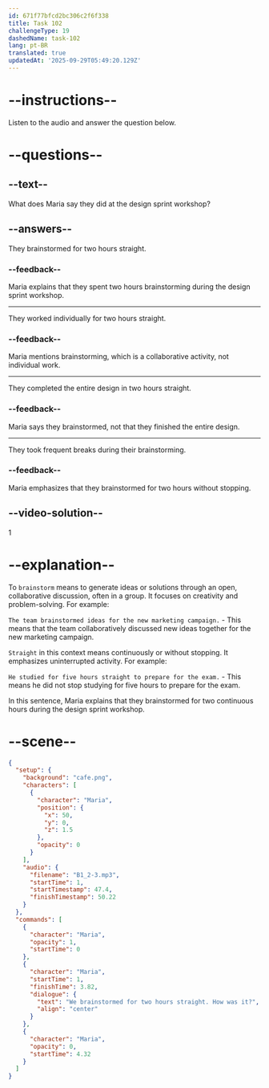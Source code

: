 ```yaml
---
id: 671f77bfcd2bc306c2f6f338
title: Task 102
challengeType: 19
dashedName: task-102
lang: pt-BR
translated: true
updatedAt: '2025-09-29T05:49:20.129Z'
---
```


<!-- (Audio) Maria: We brainstormed for two hours straight. How was it? -->

# --instructions--

Listen to the audio and answer the question below.

# --questions--

## --text--

What does Maria say they did at the design sprint workshop?

## --answers--

They brainstormed for two hours straight.

### --feedback--

Maria explains that they spent two hours brainstorming during the design sprint workshop.

---

They worked individually for two hours straight.

### --feedback--

Maria mentions brainstorming, which is a collaborative activity, not individual work.

---

They completed the entire design in two hours straight.

### --feedback--

Maria says they brainstormed, not that they finished the entire design.

---

They took frequent breaks during their brainstorming.

### --feedback--

Maria emphasizes that they brainstormed for two hours without stopping.

## --video-solution--

1

# --explanation--

To `brainstorm` means to generate ideas or solutions through an open, collaborative discussion, often in a group. It focuses on creativity and problem-solving. For example: 

`The team brainstormed ideas for the new marketing campaign.` - This means that the team collaboratively discussed new ideas together for the new marketing campaign.

`Straight` in this context means continuously or without stopping. It emphasizes uninterrupted activity. For example: 

`He studied for five hours straight to prepare for the exam.` - This means he did not stop studying for five hours to prepare for the exam.

In this sentence, Maria explains that they brainstormed for two continuous hours during the design sprint workshop.

# --scene--

```json
{
  "setup": {
    "background": "cafe.png",
    "characters": [
      {
        "character": "Maria",
        "position": {
          "x": 50,
          "y": 0,
          "z": 1.5
        },
        "opacity": 0
      }
    ],
    "audio": {
      "filename": "B1_2-3.mp3",
      "startTime": 1,
      "startTimestamp": 47.4,
      "finishTimestamp": 50.22
    }
  },
  "commands": [
    {
      "character": "Maria",
      "opacity": 1,
      "startTime": 0
    },
    {
      "character": "Maria",
      "startTime": 1,
      "finishTime": 3.82,
      "dialogue": {
        "text": "We brainstormed for two hours straight. How was it?",
        "align": "center"
      }
    },
    {
      "character": "Maria",
      "opacity": 0,
      "startTime": 4.32
    }
  ]
}
```
